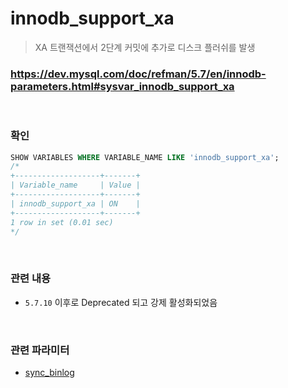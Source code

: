 innodb_support_xa
===
>XA 트랜잭션에서 2단계 커밋에 추가로 디스크 플러쉬를 발생

### https://dev.mysql.com/doc/refman/5.7/en/innodb-parameters.html#sysvar_innodb_support_xa

<br>

### 확인
```sql
SHOW VARIABLES WHERE VARIABLE_NAME LIKE 'innodb_support_xa';
/*
+-------------------+-------+
| Variable_name     | Value |
+-------------------+-------+
| innodb_support_xa | ON    |
+-------------------+-------+
1 row in set (0.01 sec)
*/
```

<br>

### 관련 내용
* `5.7.10` 이후로 Deprecated 되고 강제 활성화되었음

<br>

### 관련 파라미터
* [sync_binlog](./sync_binlog.md)

<br>
